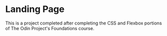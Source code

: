 # Landing Page

This is a project completed after completing the CSS and Flexbox portions of The Odin Project's Foundations course.
